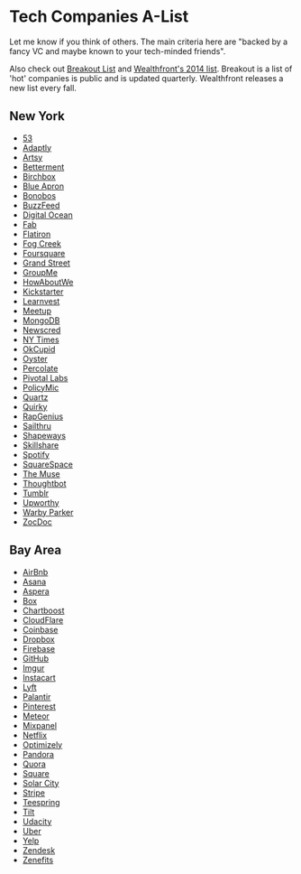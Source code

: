 # Tech Companies A-List

Let me know if you think of others. The main criteria here are "backed
by a fancy VC and maybe known to your tech-minded friends".  

Also check out [Breakout List][Breakout List] and [Wealthfront's 2014 list][Wealthfront].  Breakout is a list of 'hot' companies is public and is updated quarterly.  Wealthfront releases a new list every fall.  

## New York

* [53][53]
* [Adaptly][adaptly]
* [Artsy][artsy]
* [Betterment][betterment]
* [Birchbox][birchbox]
* [Blue Apron][blueapron]
* [Bonobos][bonobos]
* [BuzzFeed][buzzfeed]
* [Digital Ocean][digitalocean]
* [Fab][fab]
* [Flatiron][flatiron]
* [Fog Creek][fogcreek]
* [Foursquare][foursquare]
* [Grand Street][grandstreet]
* [GroupMe][groupme]
* [HowAboutWe][howaboutwe]
* [Kickstarter][kickstarter]
* [Learnvest][learnvest]
* [Meetup][meetup]
* [MongoDB][mongodb]
* [Newscred][newscred]
* [NY Times][nytimes]
* [OkCupid][okcupid]
* [Oyster][oyster]
* [Percolate][percolate]
* [Pivotal Labs][pivotallabs]
* [PolicyMic][policymic]
* [Quartz][quartz]
* [Quirky][quirky]
* [RapGenius][rapgenius]
* [Sailthru][sailthru]
* [Shapeways][shapeways]
* [Skillshare][skillshare]
* [Spotify][spotify]
* [SquareSpace][squarespace]
* [The Muse][themuse]
* [Thoughtbot][thoughtbot]
* [Tumblr][tumblr]
* [Upworthy][upworthy]
* [Warby Parker][warbyparker]
* [ZocDoc][zocdoc]

[53]: https://www.53.com/careers/
[adaptly]: http://www.adaptly.com/careers
[artsy]: https://artsy.net/about/jobs
[betterment]: https://www.betterment.com/jobs/
[birchbox]: http://www.birchbox.com/about/careers
[blueapron]: http://www.blueapron.com/pages/jobs
[bonobos]: http://www.bonobos.com/jobs
[buzzfeed]: http://www.buzzfeed.com/about/jobs
[digitalocean]: https://careers.digitalocean.com/
[fab]: http://www.hrjobcenter.com/fab/index.html
[flatiron]: http://www.flatiron.com/careers/
[fogcreek]: http://www.fogcreek.com/careers/
[foursquare]: https://foursquare.com/jobs/
[grandstreet]: https://grandst.com/jobs
[groupme]: https://groupme.com/jobs
[howaboutwe]: http://www.howaboutwe.com/jobs
[kickstarter]: https://www.kickstarter.com/jobs
[learnvest]: http://www.learnvest.com/we-are-hiring/
[meetup]: http://www.meetup.com/jobs/
[mongodb]: http://www.mongodb.com/careers
[newscred]: http://newscred.com/careers
[nytimes]: http://www.nytimes.com/pages/jobs/
[okcupid]: http://www.okcupid.com/careers
[oyster]: https://www.oysterbooks.com/jobs/listings
[percolate]: http://percolate.com/about/jobs/
[pivotallabs]: http://pivotallabs.com/careers/
[policymic]: http://mic.com/jobs
[quartz]: http://qz.com/152800/hiring/
[quirky]: http://www.quirky.com/about/careers
[rapgenius]: http://meta.genius.com/Genius-jobs-at-genius-help-us-annotate-the-world-annotated
[sailthru]: https://www.sailthru.com/careers/
[shapeways]: http://www.shapeways.com/jobs
[skillshare]: http://www.skillshare.com/about#careers
[spotify]: https://www.spotify.com/jobs/
[squarespace]: http://www.squarespace.com/about/careers/
[themuse]: https://www.themuse.com/jobs
[thoughtbot]: http://thoughtbot.com/jobs
[tumblr]: http://www.tumblr.com/jobs
[upworthy]: http://www.upworthy.com/jobs
[warbyparker]: https://www.warbyparker.com/jobs
[zocdoc]: http://www.zocdoc.com/careers

## Bay Area

* [AirBnb][airbnb]
* [Asana][asana]
* [Aspera][aspera]
* [Box][box]
* [Chartboost][chartboost]
* [CloudFlare][cloudflare]
* [Coinbase][coinbase]
* [Dropbox][dropbox]
* [Firebase][firebase]
* [GitHub][github]
* [Imgur][imgur]
* [Instacart][instacart]
* [Lyft][lyft]
* [Palantir][palantir]
* [Pinterest][pinterest]
* [Meteor][meteor]
* [Mixpanel][mixpanel]
* [Netflix][netflix]
* [Optimizely][optimizely]
* [Pandora][pandora]
* [Quora][quora]
* [Square][square]
* [Solar City][solar city]
* [Stripe][stripe]
* [Teespring][teespring]
* [Tilt][tilt]
* [Udacity][udacity]
* [Uber][uber]
* [Yelp][yelp]
* [Zendesk][zendesk]
* [Zenefits][zenefits]


[dropbox]: https://www.dropbox.com/jobs
[palantir]: http://www.palantir.com/careers
[pinterest]: http://about.pinterest.com/en/careers
[uber]: https://www.uber.com/jobs/list
[square]: http://hire.jobvite.com/CompanyJobs/Careers.aspx?c=q8Z9VfwV&page=Jobs
[airbnb]: https://www.airbnb.com/jobs
[box]: https://www.box.com/careers/
[stripe]: https://stripe.com/jobs
[cloudflare]: http://www.cloudflare.com/join-our-team
[asana]: https://asana.com/jobs
[github]: https://jobs.github.com/
[meteor]: https://www.meteor.com/jobs
[quora]: http://www.quora.com/careers
[netflix]: http://jobs.netflix.com
[pandora]: http://www.pandora.com/careers/
[firebase]: https://www.firebase.com/jobs.html
[instacart]: https://www.instacart.com/jobs
[mixpanel]: https://mixpanel.com/jobs/
[zendesk]: https://www.zendesk.com/jobs/san-francisco/
[solar city]: http://www.solarcity.com/careers/
[yelp]: http://www.yelp.com/careers/
[zenefits]: https://www.zenefits.com/careers/
[optimizely]: https://www.optimizely.com/careers/
[aspera]: http://asperasoft.com/company/careers/
[coinbase]: https://www.coinbase.com/careers/
[imgur]: http://imgur.com/jobs
[lyft]: https://www.lyft.com/jobs
[teespring]: http://teespring.com/jobs
[tilt]: https://www.tilt.com/learn/jobs
[udacity]: https://www.udacity.com/jobs
[chartboost]: https://www.chartboost.com/jobs/
[Breakout List]: http://www.breakoutlist.com/
[Wealthfront]: https://info.wealthfront.com/rs/wealthfront/images/107careerlaunchingcompanies_final.pdf
